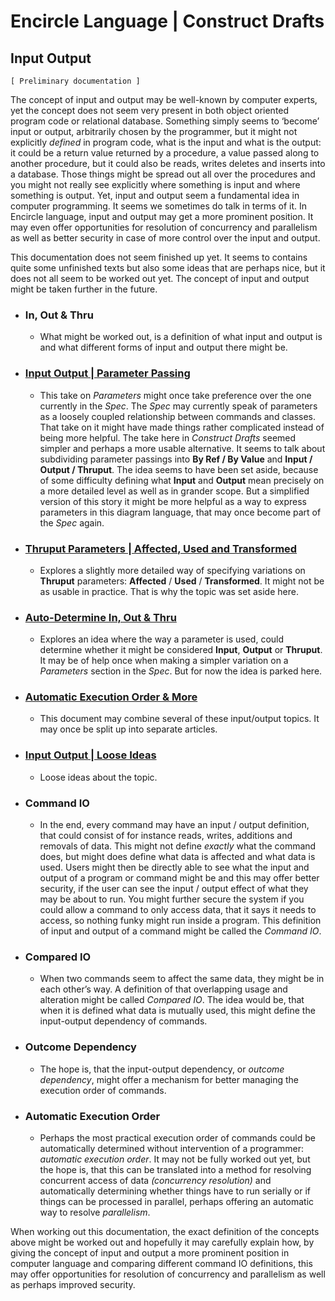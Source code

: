 Encircle Language | Construct Drafts
==================================

Input Output
------------

`[ Preliminary documentation ]`

The concept of input and output may be well-known by computer experts, yet the concept does not seem very present in both object oriented program code or relational database. Something simply seems to ‘become’ input or output, arbitrarily chosen by the programmer, but it might not explicitly *defined* in program code, what is the input and what is the output: it could be a return value returned by a procedure, a value passed along to another procedure, but it could also be reads, writes deletes and inserts into a database. Those things might be spread out all over the procedures and you might not really see explicitly where something is input and where something is output. Yet, input and output seem a fundamental idea in computer programming. It seems we sometimes do talk in terms of it. In Encircle language, input and output may get a more prominent position. It may even offer opportunities for resolution of concurrency and parallelism as well as better security in case of more control over the input and output.

This documentation does not seem finished up yet. It seems to contains quite some unfinished texts but also some ideas that are perhaps nice, but it does not all seem to be worked out yet. The concept of input and output might be taken further in the future.

- ### In, Out & Thru

    - What might be worked out, is a definition of what input and output is and what different forms of input and output there might be.

- ### [Input Output | Parameter Passing](input-output-parameter-passing.md)

    - This take on *Parameters* might once take preference over the one currently in the *Spec*. The *Spec* may currently speak of parameters as a loosely coupled relationship between commands and classes. That take on it might have made things rather complicated instead of being more helpful. The take here in *Construct Drafts* seemed simpler and perhaps a more usable alternative. It seems to talk about subdividing parameter passings into __By Ref / By Value__ and __Input / Output / Thruput__. The idea seems to have been set aside, because of some difficulty defining what __Input__ and __Output__ mean precisely on a more detailed level as well as in grander scope. But a simplified version of this story it might be more helpful as a way to express parameters in this diagram language, that may once become part of the *Spec* again.

- ### [Thruput Parameters | Affected, Used and Transformed](thruput-parameters-affected-used-and-transformed.md)

    - Explores a slightly more detailed way of specifying variations on __Thruput__ parameters: __Affected__ / __Used__ / __Transformed__. It might not be as usable in practice. That is why the topic was set aside here.

- ### [Auto-Determine In, Out & Thru](auto-determine-in-out-thru.md)

    - Explores an idea where the way a parameter is used, could determine whether it might be considered __Input__, __Output__ or __Thruput__. It may be of help once when making a simpler variation on a *Parameters* section in the *Spec*. But for now the idea is parked here.

- ### [Automatic Execution Order & More](automatic-execution-order-and-more.md)

    - This document may combine several of these input/output topics. It may once be split up into separate articles.

- ### [Input Output | Loose Ideas](input-output-loose-ideas.md)

    - Loose ideas about the topic.

- ### Command IO

    - In the end, every command may have an input / output definition, that could consist of for instance reads, writes, additions and removals of data. This might not define *exactly* what the command does, but might does define what data is affected and what data is used. Users might then be directly able to see what the input and output of a program or command might be and this may offer better security, if the user can see the input / output effect of what they may be about to run. You might further secure the system if you could allow a command to only access data, that it says it needs to access, so nothing funky might run inside a program. This definition of input and output of a command might be called the *Command IO*.

- ### Compared IO

    - When two commands seem to affect the same data, they might be in each other’s way. A definition of that overlapping usage and alteration might be called *Compared IO*. The idea would be, that when it is defined what data is mutually used, this might define the input-output dependency of commands.

- ### Outcome Dependency

    - The hope is, that the input-output dependency, or *outcome dependency*, might offer a mechanism for better managing the execution order of commands.

- ### Automatic Execution Order
 
    - Perhaps the most practical execution order of commands could be automatically determined without intervention of a programmer: *automatic execution order*. It may not be fully worked out yet, but the hope is, that this can be translated into a method for resolving concurrent access of data *(concurrency resolution)* and automatically determining whether things have to run serially or if things can be processed in parallel, perhaps offering an automatic way to resolve *parallelism*.

When working out this documentation, the exact definition of the concepts above might be worked out and hopefully it may carefully explain how, by giving the concept of input and output a more prominent position in computer language and comparing different command IO definitions, this may offer opportunities for resolution of concurrency and parallelism as well as perhaps improved security.